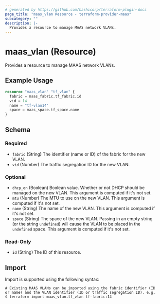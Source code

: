 ```yaml
---
# generated by https://github.com/hashicorp/terraform-plugin-docs
page_title: "maas_vlan Resource - terraform-provider-maas"
subcategory: ""
description: |-
  Provides a resource to manage MAAS network VLANs.
---
```


# maas_vlan (Resource)

Provides a resource to manage MAAS network VLANs.

## Example Usage

```terraform
resource "maas_vlan" "tf_vlan" {
  fabric = maas_fabric.tf_fabric.id
  vid = 14
  name = "tf-vlan14"
  space = maas_space.tf_space.name
}
```

<!-- schema generated by tfplugindocs -->
## Schema

### Required

- `fabric` (String) The identifier (name or ID) of the fabric for the new VLAN.
- `vid` (Number) The traffic segregation ID for the new VLAN.

### Optional

- `dhcp_on` (Boolean) Boolean value. Whether or not DHCP should be managed on the new VLAN. This argument is computed if it's not set.
- `mtu` (Number) The MTU to use on the new VLAN. This argument is computed if it's not set.
- `name` (String) The name of the new VLAN. This argument is computed if it's not set.
- `space` (String) The space of the new VLAN. Passing in an empty string (or the string `undefined`) will cause the VLAN to be placed in the `undefined` space. This argument is computed if it's not set.

### Read-Only

- `id` (String) The ID of this resource.

## Import

Import is supported using the following syntax:

```shell
# Existing MAAS VLANs can be imported using the fabric identifier (ID or name) and the VLAN identifier (ID or traffic segregation ID). e.g.
$ terraform import maas_vlan.tf_vlan tf-fabric:14
```
